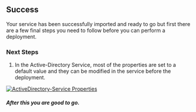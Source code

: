 [wl]: https://raw.github.com/persistentsystems/solutions-import-beta/ActiveDirectory-Service/ActiveDirectory-Service-Properties.png

## Success
Your service has been successfully imported and ready to go but first there are a few final steps you need to follow before you can perform a deployment.

### Next Steps
1. In the Active-Directory Service, most of the properties are set to a default value and they can be modified in the service before the deployment.

[![ActiveDirectory-Service Properties][wl]][wl]


##### After this you are good to go.

